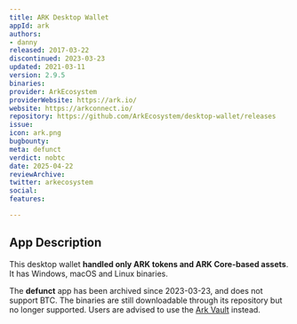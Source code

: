 ```yaml
---
title: ARK Desktop Wallet
appId: ark
authors:
- danny
released: 2017-03-22
discontinued: 2023-03-23
updated: 2021-03-11
version: 2.9.5
binaries: 
provider: ArkEcosystem
providerWebsite: https://ark.io/
website: https://arkconnect.io/
repository: https://github.com/ArkEcosystem/desktop-wallet/releases
issue: 
icon: ark.png
bugbounty: 
meta: defunct
verdict: nobtc
date: 2025-04-22
reviewArchive: 
twitter: arkecosystem
social: 
features: 

---
```


## App Description

This desktop wallet **handled only ARK tokens and ARK Core-based assets**. It has Windows, macOS and Linux binaries. 

The **defunct** app has been archived since 2023-03-23, and does not support BTC. The binaries are still downloadable through its repository but no longer supported. Users are advised to use the [Ark Vault](https://app.arkvault.io/) instead. 